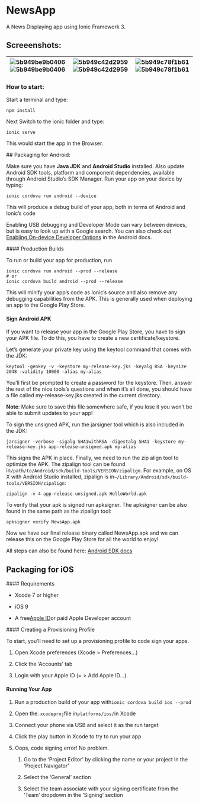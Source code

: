 # NewsApp

A News Displaying app using Ionic Framework 3.

## Screeenshots:

| ![5b949be9b0406](https://i.loli.net/2018/09/09/5b949be9b0406.png)![5b949be9b0406](https://i.loli.net/2018/09/09/5b949be9b0406.png) | ![5b949c42d2959](https://i.loli.net/2018/09/09/5b949c42d2959.png)![5b949c42d2959](https://i.loli.net/2018/09/09/5b949c42d2959.png) | ![5b949c78f1b61](https://i.loli.net/2018/09/09/5b949c78f1b61.png)![5b949c78f1b61](https://i.loli.net/2018/09/09/5b949c78f1b61.png) |
| --- | --- | --- |

### How to start:

Start a terminal and type:

```npm
npm install
```

Next Switch to the ionic folder and type:

```
ionic serve
```

This would start the app in the Browser.

## Packaging for Android:

Make sure you have **Java JDK** and **Android Studio** installed. Also update Android SDK tools, platform and component dependencies, available through Android Studio’s SDK Manager. Run your app on your device by typing:

```
ionic cordova run android --device
```

This will produce a debug build of your app, both in terms of Android and Ionic’s code

Enabling USB debugging and Developer Mode can vary between devices, but is easy to look up with a Google search. You can also check out [Enabling On-device Developer Options](https://developer.android.com/studio/run/device.html#developer-device-options) in the Android docs.

#### Production Builds

To run or build your app for production, run

```
ionic cordova run android --prod --release
# or
ionic cordova build android --prod --release
```

This will minify your app’s code as Ionic’s source and also remove any debugging capabilities from the APK. This is generally used when deploying an app to the Google Play Store.

#### Sign Android APK

If you want to release your app in the Google Play Store, you have to sign your APK file. To do this, you have to create a new certificate/keystore.

Let’s generate your private key using the keytool command that comes with the JDK:

```
keytool -genkey -v -keystore my-release-key.jks -keyalg RSA -keysize 2048 -validity 10000 -alias my-alias
```

You’ll first be prompted to create a password for the keystore. Then, answer the rest of the nice tools’s questions and when it’s all done, you should have a file called my-release-key.jks created in the current directory.

**Note**: Make sure to save this file somewhere safe, if you lose it you won’t be able to submit updates to your app!

To sign the unsigned APK, run the jarsigner tool which is also included in the JDK:

```
jarsigner -verbose -sigalg SHA1withRSA -digestalg SHA1 -keystore my-release-key.jks app-release-unsigned.apk my-alias
```

This signs the APK in place. Finally, we need to run the zip align tool to optimize the APK. The zipalign tool can be found in`/path/to/Android/sdk/build-tools/VERSION/zipalign`. For example, on OS X with Android Studio installed, zipalign is in`~/Library/Android/sdk/build-tools/VERSION/zipalign`:

```
zipalign -v 4 app-release-unsigned.apk HelloWorld.apk
```

To verify that your apk is signed run apksigner. The apksigner can be also found in the same path as the zipalign tool:

```
apksigner verify NewsApp.apk
```

Now we have our final release binary called NewsApp.apk and we can release this on the Google Play Store for all the world to enjoy!

All steps can also be found here: [Android SDK docs](https://developer.android.com/studio/publish/app-signing.html#signing-manually)

## Packaging for iOS

#### Requirements

-   Xcode 7 or higher
    
-   iOS 9
    
-   A free[Apple ID](https://appleid.apple.com/)or paid Apple Developer account
    

#### Creating a Provisioning Profile

To start, you’ll need to set up a provisioning profile to code sign your apps.

1.  Open Xcode preferences (Xcode > Preferences…)
    
2.  Click the ‘Accounts’ tab
    
3.  Login with your Apple ID (+ > Add Apple ID…)
    

#### Running Your App

1.  Run a production build of your app with`ionic cordova build ios --prod`
    
2.  Open the`.xcodeproj`file in`platforms/ios/`in Xcode
    
3.  Connect your phone via USB and select it as the run target
    
4.  Click the play button in Xcode to try to run your app
    
5.  Oops, code signing error! No problem.
    
    1.  Go to the ‘Project Editor’ by clicking the name or your project in the ‘Project Navigator’
        
    2.  Select the ‘General’ section
        
    3.  Select the team associate with your signing certificate from the ‘Team’ dropdown in the ‘Signing’ section
